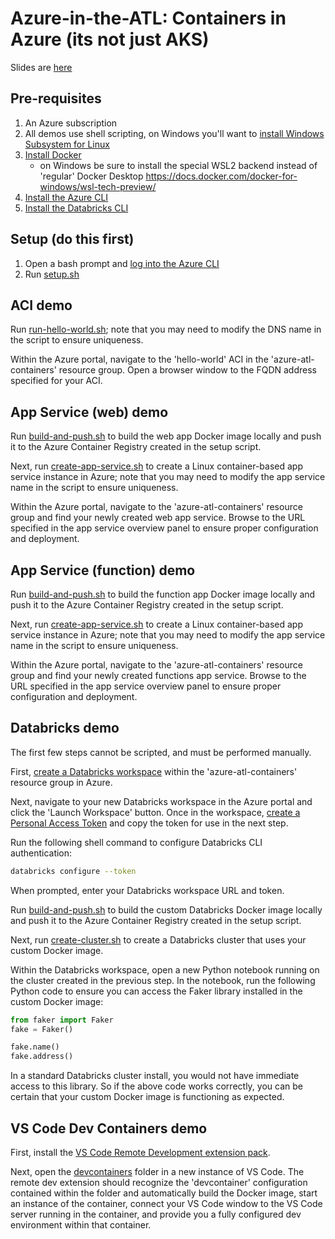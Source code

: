 # Azure-in-the-ATL: Containers in Azure (its not just AKS)

Slides are [here](./ContainersInAzure.pptx)

## Pre-requisites

1. An Azure subscription
1. All demos use shell scripting, on Windows you'll want to [install Windows Subsystem for Linux](https://docs.microsoft.com/en-us/windows/wsl/wsl2-install)
1. [Install Docker](https://docs.docker.com/get-docker/)
    - on Windows be sure to install the special WSL2 backend instead of 'regular' Docker Desktop https://docs.docker.com/docker-for-windows/wsl-tech-preview/
1. [Install the Azure CLI](https://docs.microsoft.com/en-us/cli/azure/install-azure-cli?view=azure-cli-latest)
1. [Install the Databricks CLI](https://docs.microsoft.com/en-us/azure/databricks/dev-tools/cli/)

## Setup (do this first)

1. Open a bash prompt and [log into the Azure CLI](https://docs.microsoft.com/en-us/cli/azure/authenticate-azure-cli?view=azure-cli-latest)
1. Run [setup.sh](./setup.sh)

## ACI demo

Run [run-hello-world.sh](./aci/run-hello-world.sh); note that you may need to modify the DNS name in the script to ensure uniqueness.

Within the Azure portal, navigate to the 'hello-world' ACI in the 'azure-atl-containers' resource group. Open a browser window to the FQDN address specified for your ACI.

## App Service (web) demo

Run [build-and-push.sh](./app-services/web/build-and-push.sh) to build the web app Docker image locally and push it to the Azure Container Registry created in the setup script.

Next, run [create-app-service.sh](./app-services/web/create-app-service.sh) to create a Linux container-based app service instance in Azure; note that you may need to modify the app service name in the script to ensure uniqueness.

Within the Azure portal, navigate to the 'azure-atl-containers' resource group and find your newly created web app service. Browse to the URL specified in the app service overview panel to ensure proper configuration and deployment.

## App Service (function) demo

Run [build-and-push.sh](./app-services/functions/build-and-push.sh) to build the function app Docker image locally and push it to the Azure Container Registry created in the setup script.

Next, run [create-app-service.sh](./app-services/functions/create-app-service.sh) to create a Linux container-based app service instance in Azure; note that you may need to modify the app service name in the script to ensure uniqueness.

Within the Azure portal, navigate to the 'azure-atl-containers' resource group and find your newly created functions app service. Browse to the URL specified in the app service overview panel to ensure proper configuration and deployment.

## Databricks demo

The first few steps cannot be scripted, and must be performed manually.

First, [create a Databricks workspace](https://docs.microsoft.com/en-us/azure/azure-databricks/quickstart-create-databricks-workspace-portal#create-an-azure-databricks-workspace) within the 'azure-atl-containers' resource group in Azure.

Next, navigate to your new Databricks workspace in the Azure portal and click the 'Launch Workspace' button. Once in the workspace, [create a Personal Access Token](https://docs.microsoft.com/en-us/azure/databricks/dev-tools/api/latest/authentication#--generate-a-token) and copy the token for use in the next step.

Run the following shell command to configure Databricks CLI authentication:

```bash
databricks configure --token
```

When prompted, enter your Databricks workspace URL and token.

Run [build-and-push.sh](./databricks-containers/build-and-push.sh) to build the custom Databricks Docker image locally and push it to the Azure Container Registry created in the setup script.

Next, run [create-cluster.sh](./databricks-containers/create-cluster.sh) to create a Databricks cluster that uses your custom Docker image.

Within the Databricks workspace, open a new Python notebook running on the cluster created in the previous step. In the notebook, run the following Python code to ensure you can access the Faker library installed in the custom Docker image:

```python
from faker import Faker
fake = Faker()

fake.name()
fake.address()
```

In a standard Databricks cluster install, you would not have immediate access to this library. So if the above code works correctly, you can be certain that your custom Docker image is functioning as expected.

## VS Code Dev Containers demo

First, install the [VS Code Remote Development extension pack](https://marketplace.visualstudio.com/items?itemName=ms-vscode-remote.vscode-remote-extensionpack).

Next, open the [devcontainers](./devcontainers) folder in a new instance of VS Code. The remote dev extension should recognize the 'devcontainer' configuration contained within the folder and automatically build the Docker image, start an instance of the container, connect your VS Code window to the VS Code server running in the container, and provide you a fully configured dev environment within that container.
